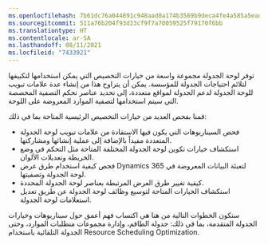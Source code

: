 ```yaml
---
ms.openlocfilehash: 7b61dc76a044891c948aad0a174b3569b9deca4fe4a585a5eadba9038a2666e9
ms.sourcegitcommit: 511a76b204f93d23cf9f7a70059525f79170f6bb
ms.translationtype: HT
ms.contentlocale: ar-SA
ms.lasthandoff: 08/11/2021
ms.locfileid: "7433921"
---
```

توفر لوحة الجدولة مجموعة واسعة من خيارات التخصيص التي يمكن استخدامها لتكييفها لتلائم احتياجات الجدولة للمؤسسة. يمكن أن يتراوح هذا من إنشاء عدة علامات تبويب للوحة الجدولة لدعم الجدولة لمواقع متعددة، إلى تحديد عناصر تحكم التصفية المخصصة التي سيتم استخدامها لتصفية الموارد المعروضة على اللوحة.

قمنا بفحص العديد من خيارات التخصيص الرئيسية المتاحة بما في ذلك:

-   فحص السيناريوهات التي يكون فيها الاستفادة من علامات تبويب لوحة الجدولة المتعددة مفيداً بالإضافة إلى عملية إنشائها ومشاركتها.
-   استكشاف خيارات تكوين لوحة الجدولة المختلفة المتاحة مثل التحكم في وضع الخريطة وتعديلات الألوان.
-   فحص كيفية استخدام طرق عرض Dynamics 365 لتعبئة البيانات المعروضة في لوحة الجدولة وتصفيتها.
-   كيفية تغيير طرق العرض المرتبطة بعناصر لوحة الجدولة المحددة.
-   استكشاف الخيارات المتاحة لتوسيع وظائف لوحة الجدولة عن طريق تعديل استعلامات لوحة الجدولة.

ستكون الخطوات التالية من هنا هي اكتساب فهم أعمق حول سيناريوهات وخيارات الجدولة المتقدمة، بما في ذلك: جدولة الطاقم، وإدارة مجموعات متطلبات الموارد، وحتى الجدولة التلقائية باستخدام Resource Scheduling Optimization.
